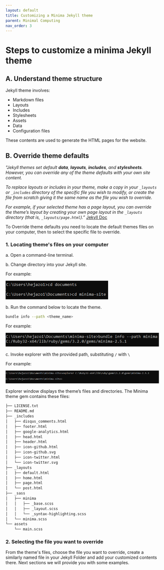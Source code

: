 ```yaml
---
layout: default
title: Customizing a Minima Jekyll theme
parent: Minimal Computing
nav_order: 3
---
```


# Steps to customize a minima Jekyll theme

## A. Understand theme structure

Jekyll theme involves:
- Markdown files
- Layouts
- Includes
- Stylesheets
- Assets
- Data
- Configuration files

These contents are used to generate the HTML pages for the website.

## B. Override theme defaults

*"Jekyll themes set default **data**, **layouts**, **includes**, and **stylesheets**. However, you can override any of the theme defaults with your own site content.*

*To replace layouts or includes in your theme, make a copy in your `_layouts` or `_includes` directory of the specific file you wish to modify, or create the file from scratch giving it the same name as the file you wish to override.*

*For example, if your selected theme has a page layout, you can override the theme’s layout by creating your own page layout in the `_layouts` directory (that is, `_layouts/page.html`).”* [Jekyll Doc](https://jekyllrb.com/docs/themes/)

To Override theme defaults you need to locate the default themes files on your computer, then to select the specific file to override.

### 1. Locating theme's files on your computer

a. Open a command-line terminal.

b. Change directory into your Jekyll site.

For example:

![access_jekyll_site](assets/img/access_jekyll_site.png)

b. Run the command below to locate the theme.
```bash
bundle info --path <theme_name> 
```
For example:

![locate_theme](assets/img/locate_theme.png)

c. Invoke explorer with the provided path, substituting `/` with `\`

For example:

![invoke_explorer](assets/img/invoke_explorer.png)

Explorer window displays the theme’s files and directories. The Minima theme gem contains these files:
```bash
├── LICENSE.txt 
├── README.md 
├── _includes 
│   ├── disqus_comments.html 
│   ├── footer.html 
│   ├── google-analytics.html 
│   ├── head.html 
│   ├── header.html 
│   ├── icon-github.html 
│   ├── icon-github.svg 
│   ├── icon-twitter.html 
│   └── icon-twitter.svg 
├── _layouts 
│   ├── default.html 
│   ├── home.html 
│   ├── page.html 
│   └── post.html 
├── _sass 
│   ├── minima 
│   │   ├── _base.scss 
│   │   ├── _layout.scss 
│   │   └── _syntax-highlighting.scss 
│   └── minima.scss 
└── assets 
    └── main.scss
```

### 2. Selecting the file you want to override

From the theme's files, choose the file you want to override, create a similarly named file in your Jekyll Folder and add your customized contents there. Next sections we will provide you with some examples.

